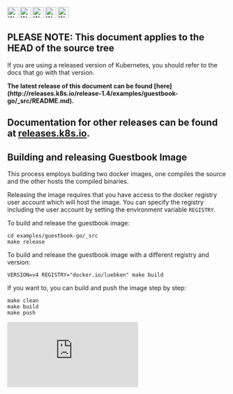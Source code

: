 <!-- BEGIN MUNGE: UNVERSIONED_WARNING -->

<!-- BEGIN STRIP_FOR_RELEASE -->

<img src="http://kubernetes.io/kubernetes/img/warning.png" alt="WARNING"
     width="25" height="25">
<img src="http://kubernetes.io/kubernetes/img/warning.png" alt="WARNING"
     width="25" height="25">
<img src="http://kubernetes.io/kubernetes/img/warning.png" alt="WARNING"
     width="25" height="25">
<img src="http://kubernetes.io/kubernetes/img/warning.png" alt="WARNING"
     width="25" height="25">
<img src="http://kubernetes.io/kubernetes/img/warning.png" alt="WARNING"
     width="25" height="25">

<h2>PLEASE NOTE: This document applies to the HEAD of the source tree</h2>

If you are using a released version of Kubernetes, you should
refer to the docs that go with that version.

<!-- TAG RELEASE_LINK, added by the munger automatically -->
<strong>
The latest release of this document can be found
[here](http://releases.k8s.io/release-1.4/examples/guestbook-go/_src/README.md).

Documentation for other releases can be found at
[releases.k8s.io](http://releases.k8s.io).
</strong>
--

<!-- END STRIP_FOR_RELEASE -->

<!-- END MUNGE: UNVERSIONED_WARNING -->

## Building and releasing Guestbook Image

This process employs building two docker images, one compiles the source and the other hosts the compiled binaries.

Releasing the image requires that you have access to the docker registry user account which will host the image. You can specify the registry including the user account by setting the environment variable `REGISTRY`.

To build and release the guestbook image:

    cd examples/guestbook-go/_src
    make release

To build and release the guestbook image with a different registry and version:

    VERSION=v4 REGISTRY="docker.io/luebken" make build

If you want to, you can build and push the image step by step:

    make clean
    make build
    make push


<!-- BEGIN MUNGE: GENERATED_ANALYTICS -->
[![Analytics](https://kubernetes-site.appspot.com/UA-36037335-10/GitHub/examples/guestbook-go/_src/README.md?pixel)]()
<!-- END MUNGE: GENERATED_ANALYTICS -->
